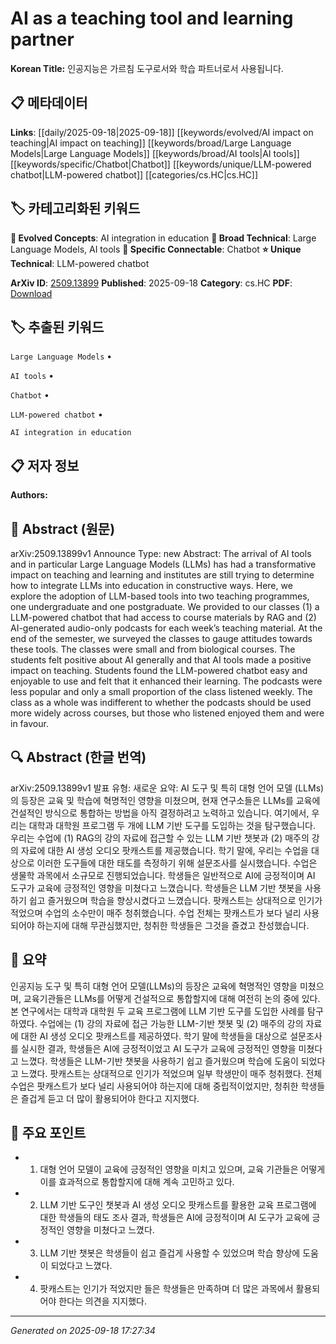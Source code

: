 
# AI as a teaching tool and learning partner

**Korean Title:** 인공지능은 가르침 도구로서와 학습 파트너로서 사용됩니다.

## 📋 메타데이터

**Links**: [[daily/2025-09-18|2025-09-18]] [[keywords/evolved/AI impact on teaching|AI impact on teaching]] [[keywords/broad/Large Language Models|Large Language Models]] [[keywords/broad/AI tools|AI tools]] [[keywords/specific/Chatbot|Chatbot]] [[keywords/unique/LLM-powered chatbot|LLM-powered chatbot]] [[categories/cs.HC|cs.HC]]

## 🏷️ 카테고리화된 키워드
**🚀 Evolved Concepts**: AI integration in education
**🔬 Broad Technical**: Large Language Models, AI tools
**🔗 Specific Connectable**: Chatbot
**⭐ Unique Technical**: LLM-powered chatbot

**ArXiv ID**: [2509.13899](https://arxiv.org/abs/2509.13899)
**Published**: 2025-09-18
**Category**: cs.HC
**PDF**: [Download](https://arxiv.org/pdf/2509.13899.pdf)


## 🏷️ 추출된 키워드



`Large Language Models` • 

`AI tools` • 

`Chatbot` • 

`LLM-powered chatbot` • 

`AI integration in education`



## 📋 저자 정보

**Authors:** 

## 📄 Abstract (원문)

arXiv:2509.13899v1 Announce Type: new 
Abstract: The arrival of AI tools and in particular Large Language Models (LLMs) has had a transformative impact on teaching and learning and institutes are still trying to determine how to integrate LLMs into education in constructive ways. Here, we explore the adoption of LLM-based tools into two teaching programmes, one undergraduate and one postgraduate. We provided to our classes (1) a LLM-powered chatbot that had access to course materials by RAG and (2) AI-generated audio-only podcasts for each week$\text{'}$s teaching material. At the end of the semester, we surveyed the classes to gauge attitudes towards these tools. The classes were small and from biological courses. The students felt positive about AI generally and that AI tools made a positive impact on teaching. Students found the LLM-powered chatbot easy and enjoyable to use and felt that it enhanced their learning. The podcasts were less popular and only a small proportion of the class listened weekly. The class as a whole was indifferent to whether the podcasts should be used more widely across courses, but those who listened enjoyed them and were in favour.

## 🔍 Abstract (한글 번역)

arXiv:2509.13899v1 발표 유형: 새로운
요약: AI 도구 및 특히 대형 언어 모델 (LLMs)의 등장은 교육 및 학습에 혁명적인 영향을 미쳤으며, 현재 연구소들은 LLMs를 교육에 건설적인 방식으로 통합하는 방법을 아직 결정하려고 노력하고 있습니다. 여기에서, 우리는 대학과 대학원 프로그램 두 개에 LLM 기반 도구를 도입하는 것을 탐구했습니다. 우리는 수업에 (1) RAG의 강의 자료에 접근할 수 있는 LLM 기반 챗봇과 (2) 매주의 강의 자료에 대한 AI 생성 오디오 팟캐스트를 제공했습니다. 학기 말에, 우리는 수업을 대상으로 이러한 도구들에 대한 태도를 측정하기 위해 설문조사를 실시했습니다. 수업은 생물학 과목에서 소규모로 진행되었습니다. 학생들은 일반적으로 AI에 긍정적이며 AI 도구가 교육에 긍정적인 영향을 미쳤다고 느꼈습니다. 학생들은 LLM 기반 챗봇을 사용하기 쉽고 즐거웠으며 학습을 향상시켰다고 느꼈습니다. 팟캐스트는 상대적으로 인기가 적었으며 수업의 소수만이 매주 청취했습니다. 수업 전체는 팟캐스트가 보다 널리 사용되어야 하는지에 대해 무관심했지만, 청취한 학생들은 그것을 즐겼고 찬성했습니다.

## 📝 요약

인공지능 도구 및 특히 대형 언어 모델(LLMs)의 등장은 교육에 혁명적인 영향을 미쳤으며, 교육기관들은 LLMs를 어떻게 건설적으로 통합할지에 대해 여전히 논의 중에 있다. 본 연구에서는 대학과 대학원 두 교육 프로그램에 LLM 기반 도구를 도입한 사례를 탐구하였다. 수업에는 (1) 강의 자료에 접근 가능한 LLM-기반 챗봇 및 (2) 매주의 강의 자료에 대한 AI 생성 오디오 팟캐스트를 제공하였다. 학기 말에 학생들을 대상으로 설문조사를 실시한 결과, 학생들은 AI에 긍정적이었고 AI 도구가 교육에 긍정적인 영향을 미쳤다고 느꼈다. 학생들은 LLM-기반 챗봇을 사용하기 쉽고 즐거웠으며 학습에 도움이 되었다고 느꼈다. 팟캐스트는 상대적으로 인기가 적었으며 일부 학생만이 매주 청취했다. 전체 수업은 팟캐스트가 보다 널리 사용되어야 하는지에 대해 중립적이었지만, 청취한 학생들은 즐겁게 듣고 더 많이 활용되어야 한다고 지지했다.

## 🎯 주요 포인트


- 1. 대형 언어 모델이 교육에 긍정적인 영향을 미치고 있으며, 교육 기관들은 어떻게 이를 효과적으로 통합할지에 대해 계속 고민하고 있다.

- 2. LLM 기반 도구인 챗봇과 AI 생성 오디오 팟캐스트를 활용한 교육 프로그램에 대한 학생들의 태도 조사 결과, 학생들은 AI에 긍정적이며 AI 도구가 교육에 긍정적인 영향을 미쳤다고 느꼈다.

- 3. LLM 기반 챗봇은 학생들이 쉽고 즐겁게 사용할 수 있었으며 학습 향상에 도움이 되었다고 느꼈다.

- 4. 팟캐스트는 인기가 적었지만 들은 학생들은 만족하며 더 많은 과목에서 활용되어야 한다는 의견을 지지했다.


---

*Generated on 2025-09-18 17:27:34*